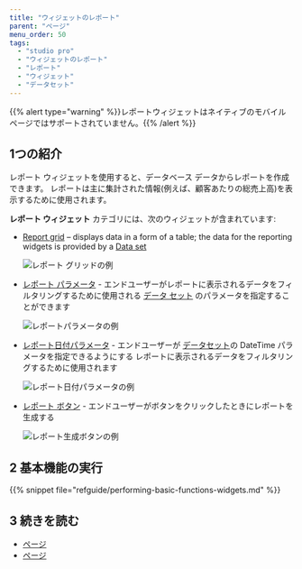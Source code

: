 ```yaml
---
title: "ウィジェットのレポート"
parent: "ページ"
menu_order: 50
tags:
  - "studio pro"
  - "ウィジェットのレポート"
  - "レポート"
  - "ウィジェット"
  - "データセット"
---
```


{{% alert type="warning" %}}レポートウィジェットはネイティブのモバイルページではサポートされていません。{{% /alert %}}

## 1つの紹介

レポート ウィジェットを使用すると、データベース データからレポートを作成できます。 レポートは主に集計された情報(例えば、顧客あたりの総売上高)を表示するために使用されます。

**レポート ウィジェット** カテゴリには、次のウィジェットが含まれています:

* [Report grid](report-grid) – displays data in a form of a table; the data for the reporting widgets is provided by a [Data set](data-sets)

    ![レポート グリッドの例](attachments/report-widgets/report-grid-example.png)

* [レポート パラメータ](report-parameter) - エンドユーザーがレポートに表示されるデータをフィルタリングするために使用される [データ セット](data-sets) のパラメータを指定することができます

    ![レポートパラメータの例](attachments/report-widgets/report-parameter-example.png)

* [レポート日付パラメータ](report-date-parameter) - エンドユーザーが [データセット](data-sets)の DateTime パラメータを指定できるようにする レポートに表示されるデータをフィルタリングするために使用されます

    ![レポート日付パラメータの例](attachments/report-widgets/report-date-parameter-example.png)

* [レポート ボタン](report-button) - エンドユーザーがボタンをクリックしたときにレポートを生成する

    ![レポート生成ボタンの例](attachments/report-widgets/generate-report-button-example.png)


## 2 基本機能の実行

{{% snippet file="refguide/performing-basic-functions-widgets.md" %}}

## 3 続きを読む

* [ページ](page)
* [ページ](ページ)